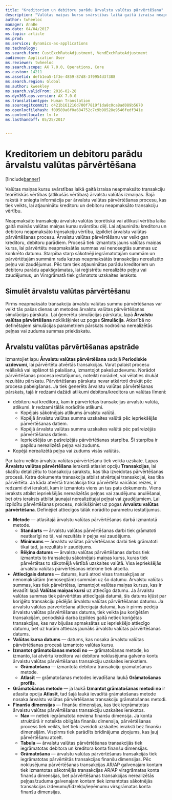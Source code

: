 ```yaml
---
title: "Kreditoriem un debitoru parādu ārvalstu valūtas pārvērtēšana"
description: "Valūtas maiņas kursu svārstības laikā gaitā izraisa neapmaksāto transakciju teorētiskās vērtības (atlikušās vērtības) ārvalstu valūtās izmaiņas. Šajā rakstā ir sniegta informācija par ārvalstu valūtas pārvērtēšanas procesu, kas tiek veikts, lai atjauninātu kreditoru un debitoru neapmaksāto transakciju vērtību."
author: twheeloc
manager: AnnBe
ms.date: 04/04/2017
ms.topic: article
ms.prod: 
ms.service: dynamics-ax-applications
ms.technology: 
ms.search.form: CustExchRateAdjustment, VendExchRateAdjustment
audience: Application User
ms.reviewer: twheeloc
ms.search.scope: AX 7.0.0, Operations, Core
ms.custom: 14211
ms.assetid: defb1ea5-1f3e-4859-87d8-3f9954d3f388
ms.search.region: Global
ms.author: kweekley
ms.search.validFrom: 2016-02-28
ms.dyn365.ops.version: AX 7.0.0
ms.translationtype: Human Translation
ms.sourcegitcommit: d421b161216d700f7819f1da8c0ca8ad089b5670
ms.openlocfilehash: f09589a6f0a684752c7c9b98528e9546fedf341e
ms.contentlocale: lv-lv
ms.lasthandoff: 05/25/2017


---
```


# <a name="foreign-currency-revaluation-for-accounts-payable-and-accounts-receivable"></a>Kreditoriem un debitoru parādu ārvalstu valūtas pārvērtēšana

[!include[banner](../includes/banner.md)]


Valūtas maiņas kursu svārstības laikā gaitā izraisa neapmaksāto transakciju teorētiskās vērtības (atlikušās vērtības) ārvalstu valūtās izmaiņas. Šajā rakstā ir sniegta informācija par ārvalstu valūtas pārvērtēšanas procesu, kas tiek veikts, lai atjauninātu kreditoru un debitoru neapmaksāto transakciju vērtību. 

Neapmaksāto transakciju ārvalstu valūtās teorētiskā vai atlikusī vērtība laika gaitā mainās valūtas maiņas kursu svārstību dēļ. Lai atjauninātu kreditoru un debitoru neapmaksāto transakciju vērtību, izpildiet ārvalstu valūtas pārvērtēšanas procesu. Ārvalstu valūtas pārvērtēšanu var veikt gan kreditoru, debitoru parādiem. Procesā tiek izmantots jauns valūtas maiņas kurss, lai pārvērtētu neapmaksātās summas vai nenosegtās summas uz konkrēto datumu. Starpība starp sākotnēji iegrāmatotajām summām un pārvērtētajām summām rada katras neapmaksātās transakcijas nerealizēto peļņu vai zaudējumus. Pēc tam tiek atjauninātas parādu kreditoriem un debitoru parādu apakšgrāmatas, lai reģistrētu nerealizēto peļņu vai zaudējumus, un Virsgrāmatā tiek grāmatots uzskaites ieraksts.

## <a name="simulate-a-foreign-currency-revaluation"></a>Simulēt ārvalstu valūtas pārvērtēšanu
Pirms neapmaksāto transakciju ārvalstu valūtas summu pārvērtēšanas var veikt tās pašas dienas un metodes ārvalstu valūtas pārvērtēšanas simulācijas pārskatu. Lai ģenerētu simulācijas pārskatu, lapā **Ārvalstu valūtas pārvērtēšana** noklikšķiniet uz pogas **Simulācija**. Atkarībā no definētajiem simulācijas parametriem pārskats nodrošina nerealizētās peļņas vai zuduma summas priekšskatu.

## <a name="process-a-foreign-currency-revaluation"></a>Ārvalstu valūtas pārvērtēšanas apstrāde
Izmantojiet lapu **Ārvalstu valūtas pārvērtēšana** sadaļā **Periodiskie uzdevumi**, lai pārvērtētu atvērtās transakcijas. Varat palaist procesu reāllaikā vai ieplānot tā palaišanu, izmantojot pakešuzdevumu. Norādot pārvērtēšanas procesa iestatījumus, noteikti norādiet, vai vēlaties drukāt rezultātu pārskatu. Pārvērtēšanas pārskatu nevar atkārtoti drukāt pēc procesa pabeigšanas. Ja tiek ģenerēts ārvalstu valūtas pārvērtēšanas pārskats, tajā ir redzami dažādi atlikumi debitora/kreditora un valūtas līmenī:

-   debitoru vai kreditoru, kam ir pārvērtētas transakcijas ārvalstu valūtā, atlikumi. Ir redzami tālāk norādītie atlikumi.
    -   Kopējais sākotnējais atlikums ārvalstu valūtā.
    -   Kopējā ārvalstu valūtas summa uzskaites valūtā pēc iepriekšējās pārvērtēšanas datiem.
    -   Kopējā ārvalstu valūtas summa uzskaites valūtā pēc pašreizējās pārvērtēšanas datiem.
    -   Iepriekšējās un pašreizējās pārvērtēšanas starpība. Šī starpība ir papildu nerealizētā peļņa vai zudums.
-   Kopējā nerealizētā peļņa vai zudums visās valūtās.

Par katru veikto ārvalstu valūtas pārvērtēšanu tiek veikta uzskate. Lapas **Ārvalstu valūtas pārvērtēšana** ierakstā atlasiet opciju **Transakcijas**, lai skatītu detalizētu to transakciju sarakstu, kas tika izveidotas pārvērtēšanas procesā. Katra dokumenta transakcija atbilst atvērtajai transakcijai, kas tika pārvērtēta. Ja kāda atvērtā transakcija tika pārvērtēta vairākas reizes, ir redzami divi ieraksti, kam ir izmantots viens un tas pats dokuments. Viens ieraksts atbilst iepriekšējās nerealizētās peļņas vai zaudējumu anulēšanai, bet otrs ieraksts atbilst jaunajai nerealizētajai peļņai vai zaudējumiem. Lai izpildītu pārvērtēšanas procesu, noklikšķiniet uz pogas **Ārvalstu valūtas pārvērtēšana**. Definējiet attiecīgos tālāk norādīto parametru iestatījumus.

-   **Metode** — atlasītajā ārvalstu valūtas pārvērtēšanas darbā izmantotā metode.
    -   **Standarts** — ārvalstu valūtas pārvērtēšanas darbi tiek grāmatoti neatkarīgi no tā, vai rezultāts ir peļņa vai zaudējums.
    -   **Minimums** — ārvalstu valūtas pārvērtēšanas darbi tiek grāmatoti tikai tad, ja rezultāts ir zaudējums.
    -   **Rēķina datums** — ārvalstu valūtas pārvērtēšanas darbos tiek izmantots to transakciju sākotnējais maiņas kurss, kuras tiek pārvērtētas to sākotnējā vērtībā uzskaites valūtā. Visa iepriekšējās ārvalstu valūtas pārvērtēšanas ietekme tiek atcelta.
-   **Attiecīgais datums** — datums, kurā atrod visas transakcijas ar nenomaksātām (nenosegtām) summām uz šo datumu. Ārvalstu valūtas summas, kas tiek pārvērtētas, izmantojot valūtas maiņas kursus, kas ir ievadīti lapā **Valūtas maiņas kursi** uz attiecīgo datumu. Ja ārvalstu valūtas summas tiek pārvērtētas attiecīgajā datumā, šis datums kļūst par koriģēto transakciju pēdējās ārvalstu valūtas pārvērtēšanas datumu. Ja ārvalstu valūtas pārvērtēšana attiecīgajā datumā, kas ir pirms pēdējā ārvalstu valūtas pārvērtēšanas datuma, tiek veikta jau koriģētām transakcijām, periodiskā darba izpildes gaitā netiek koriģētas transakcijas, kas nav bijušas apmaksātas uz iepriekšējo attiecīgo datumu, bet uz kurām attiecas jaunāks ārvalstu valūtas pārvērtēšanas datums.
-   **Valūtas kursa datums** — datums, kas nosaka ārvalstu valūtas pārvērtēšanas procesā izmantoto valūtas kursu.
-   **Izmantot grāmatošanas metodi no** — grāmatošanas metode, ko izmanto, lai atvērtu kreditora vai debitora noklusējuma galveno kontu ārvalstu valūtas pārvērtēšanas transakciju uzskaites ierakstiem.
    -   **Grāmatošana** — izmantotā debitora transakciju grāmatošanas metode.
    -   **Atlasīt** — grāmatošanas metodes ievadīšana laukā **Grāmatošanas profils**.
-   **Grāmatošanas metode** — ja laukā **Izmantot grāmatošanas metodi no** ir atlasīta opcija **Atlasīt**, tad šajā laukā ievadītā grāmatošanas metode nosaka ārvalstu valūtas pārvērtēšanas transakciju grāmatošanas metodi.
-   **Finanšu dimensijas** — finanšu dimensijas, kas tiek iegrāmatotas ārvalstu valūtas pārvērtēšanas transakciju uzskaites ierakstos.
    -   **Nav** — netiek iegrāmatota neviena finanšu dimensija. Ja konta struktūrā ir noteikta obligāta finanšu dimensija, pārvērtēšanas process tiek veikts, bet tiek izveidoti uzskaites ieraksti bez finanšu dimensijām. Vispirms tiek parādīts brīdinājuma ziņojums, kas ļauj pārvērtēšanu atcelt.
    -   **Tabula** — ārvalstu valūtas pārvērtēšanas transakcijās tiek iegrāmatotas debitora un kreditora konta finanšu dimensijas.
    -   **Grāmatošana** — ārvalstu valūtas pārvērtēšanas transakcijās tiek iegrāmatotas pārvērtētās transakcijas finanšu dimensijas. Pēc noklusējuma pārvērtēšanas transakcijas AR/AP galvenajam kontam tiek izmantotas sākotnējās transakcijas AR/AP virsgrāmatas konta finanšu dimensijas, bet pārvērtēšanas transakcijas nerealizētās peļņas/zuduma galvenajam kontam tiek izmantotas sākotnējās transakcijas izdevumu/līdzekļu/ieņēmumu virsgrāmatas konta finanšu dimensijas.





